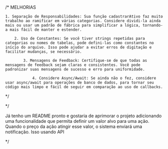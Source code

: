 /*  MELHORIAS

    1. Separação de Responsabilidades: Sua função cadastrarAtivo faz muito trabalho ao ramificar em várias categorias. Considere dividi-la ainda mais ou usar um padrão de fábrica para simplificar a lógica, tornando-a mais fácil de manter e estender.

        2. Uso de Constantes: Se você tiver strings repetidas para categorias ou nomes de tabelas, pode defini-las como constantes no início do arquivo. Isso pode ajudar a evitar erros de digitação e facilitar mudanças, se necessário.

            3. Mensagens de Feedback: Certifique-se de que todas as mensagens de feedback sejam claras e consistentes. Você pode padronizar suas mensagens de sucesso e erro para uniformidade.

                4. Considere Async/Await: Se ainda não o fez, considere usar async/await para operações de banco de dados, para tornar seu código mais limpo e fácil de seguir em comparação ao uso de callbacks.

*/

*/

Já tenho um README pronto e gostaria de aprimorar o projeto adicionando uma funcionalidade que permita definir um valor alvo para uma ação. Quando o preço da ação atingir esse valor, o sistema enviará uma notificação. Isso usando API

*/